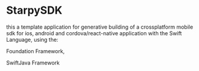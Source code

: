# StarpySDK

this a template application for generative building of a crossplatform mobile sdk for ios, android and cordova/react-native application with the Swift Language, using the: 

Foundation Framework, 

SwiftJava Framework
